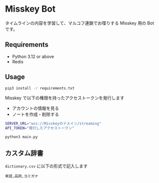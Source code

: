 # Misskey Bot

タイムラインの内容を学習して、マルコフ連鎖でお喋りする Misskey 用の Bot です。

## Requirements

- Python 3.12 or above
- Redis

## Usage

```bash
pip3 install -r requirements.txt
```

Misskey で以下の権限を持ったアクセストークンを発行します

- アカウントの情報を見る
- ノートを作成・削除する

```bash
SERVER_URL="wss://Misskeyのドメイン/streaming"
API_TOKEN="発行したアクセストークン"

python3 main.py
```

## カスタム辞書

`dictionary.csv` に以下の形式で記入します

```csv
単語,品詞,ヨミガナ
```
